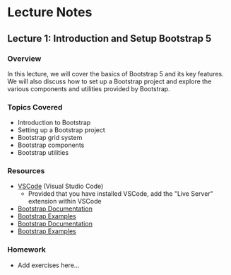 # Lecture Notes

## Lecture 1: Introduction and Setup Bootstrap 5

### Overview
In this lecture, we will cover the basics of Bootstrap 5 and its key features. We will also discuss how to set up a Bootstrap project and explore the various components and utilities provided by Bootstrap.

### Topics Covered
- Introduction to Bootstrap
- Setting up a Bootstrap project
- Bootstrap grid system
- Bootstrap components
- Bootstrap utilities

### Resources
- [VSCode](https://code.visualstudio.com/) (Visual Studio Code)
  - Provided that you have installed VSCode, add the "Live Server" extension within VSCode
- [Bootstrap Documentation](https://getbootstrap.com/docs/5.0/getting-started/introduction/)
- [Bootstrap Examples](https://getbootstrap.com/docs/5.0/examples/)
- [Bootstrap Documentation](https://getbootstrap.com/docs/5.0/getting-started/introduction/)
- [Bootstrap Examples](https://getbootstrap.com/docs/5.0/examples/)

### Homework
- Add exercises here...
